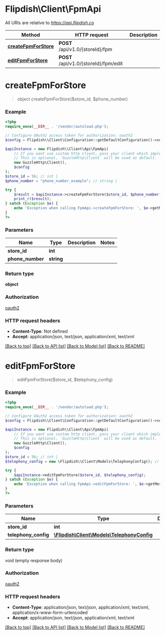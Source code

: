 # Flipdish\\Client\FpmApi

All URIs are relative to *https://api.flipdish.co*

Method | HTTP request | Description
------------- | ------------- | -------------
[**createFpmForStore**](FpmApi.md#createFpmForStore) | **POST** /api/v1.0/{storeId}/fpm | 
[**editFpmForStore**](FpmApi.md#editFpmForStore) | **POST** /api/v1.0/{storeId}/fpm/edit | 


# **createFpmForStore**
> object createFpmForStore($store_id, $phone_number)



### Example
```php
<?php
require_once(__DIR__ . '/vendor/autoload.php');

// Configure OAuth2 access token for authorization: oauth2
$config = Flipdish\\Client\Configuration::getDefaultConfiguration()->setAccessToken('YOUR_ACCESS_TOKEN');

$apiInstance = new Flipdish\\Client\Api\FpmApi(
    // If you want use custom http client, pass your client which implements `GuzzleHttp\ClientInterface`.
    // This is optional, `GuzzleHttp\Client` will be used as default.
    new GuzzleHttp\Client(),
    $config
);
$store_id = 56; // int | 
$phone_number = "phone_number_example"; // string | 

try {
    $result = $apiInstance->createFpmForStore($store_id, $phone_number);
    print_r($result);
} catch (Exception $e) {
    echo 'Exception when calling FpmApi->createFpmForStore: ', $e->getMessage(), PHP_EOL;
}
?>
```

### Parameters

Name | Type | Description  | Notes
------------- | ------------- | ------------- | -------------
 **store_id** | **int**|  |
 **phone_number** | **string**|  |

### Return type

**object**

### Authorization

[oauth2](../../README.md#oauth2)

### HTTP request headers

 - **Content-Type**: Not defined
 - **Accept**: application/json, text/json, application/xml, text/xml

[[Back to top]](#) [[Back to API list]](../../README.md#documentation-for-api-endpoints) [[Back to Model list]](../../README.md#documentation-for-models) [[Back to README]](../../README.md)

# **editFpmForStore**
> editFpmForStore($store_id, $telephony_config)



### Example
```php
<?php
require_once(__DIR__ . '/vendor/autoload.php');

// Configure OAuth2 access token for authorization: oauth2
$config = Flipdish\\Client\Configuration::getDefaultConfiguration()->setAccessToken('YOUR_ACCESS_TOKEN');

$apiInstance = new Flipdish\\Client\Api\FpmApi(
    // If you want use custom http client, pass your client which implements `GuzzleHttp\ClientInterface`.
    // This is optional, `GuzzleHttp\Client` will be used as default.
    new GuzzleHttp\Client(),
    $config
);
$store_id = 56; // int | 
$telephony_config = new \Flipdish\\Client\Models\TelephonyConfig(); // \Flipdish\\Client\Models\TelephonyConfig | 

try {
    $apiInstance->editFpmForStore($store_id, $telephony_config);
} catch (Exception $e) {
    echo 'Exception when calling FpmApi->editFpmForStore: ', $e->getMessage(), PHP_EOL;
}
?>
```

### Parameters

Name | Type | Description  | Notes
------------- | ------------- | ------------- | -------------
 **store_id** | **int**|  |
 **telephony_config** | [**\Flipdish\\Client\Models\TelephonyConfig**](../Model/TelephonyConfig.md)|  |

### Return type

void (empty response body)

### Authorization

[oauth2](../../README.md#oauth2)

### HTTP request headers

 - **Content-Type**: application/json, text/json, application/xml, text/xml, application/x-www-form-urlencoded
 - **Accept**: application/json, text/json, application/xml, text/xml

[[Back to top]](#) [[Back to API list]](../../README.md#documentation-for-api-endpoints) [[Back to Model list]](../../README.md#documentation-for-models) [[Back to README]](../../README.md)

